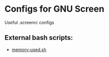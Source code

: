 # Configs for GNU Screen 
Useful .screenrc configs

## External bash scripts:
- [memory-used.sh](https://github.com/sjbell/screenrc-configs/blob/main/memory-used.sh)
